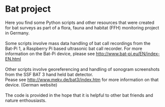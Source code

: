 # Bat project

Here you find some Python scripts and other resources that were created for bat surveys as part of a flora, fauna and habitat (FFH) monitoring project in Germany.<br>
<br>
Some scripts involve mass data handling of bat call recordings from the Bat-Pi 1, a Raspberry Pi based ultrasonic bat call recorder. For more information on the Bat-Pi device, please see http://www.bat-pi.eu/EN/index-EN.html<br>
<br>
Other scripts involve georeferencing and handling of sonogram screenshots from the SSF BAT 3 hand held bat detector.<br>
Pease see http://www.mekv.de/bat3/index.htm for more information on that device. (German website)<br>
<br>
The code is provided in the hope that it is helpful to other bat friends and nature enthousiasts.

